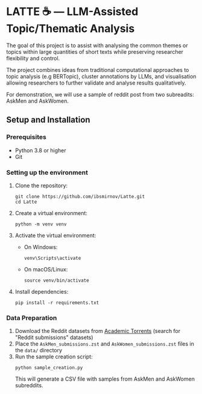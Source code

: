 # LATTE ☕ — LLM-Assisted Topic/Thematic Analysis

The goal of this project is to assist with analysing the common themes or topics within large quantities of short texts while preserving researcher flexibility and control.

The project combines ideas from traditional computational approaches to topic analysis (e.g BERTopic), cluster annotations by LLMs, and visualisation allowing researchers to further validate and analyse results qualitatively.

For demonstration, we will use a sample of reddit post from two subreadits: AskMen and AskWomen.

## Setup and Installation

### Prerequisites
- Python 3.8 or higher
- Git

### Setting up the environment

1. Clone the repository:
   ```
   git clone https://github.com/ibsmirnov/Latte.git
   cd Latte
   ```

2. Create a virtual environment:
   ```
   python -m venv venv
   ```

3. Activate the virtual environment:
   - On Windows:
     ```
     venv\Scripts\activate
     ```
   - On macOS/Linux:
     ```
     source venv/bin/activate
     ```

4. Install dependencies:
   ```
   pip install -r requirements.txt
   ```

### Data Preparation

1. Download the Reddit datasets from [Academic Torrents](https://academictorrents.com/) (search for "Reddit submissions" datasets)
2. Place the `AskMen_submissions.zst` and `AskWomen_submissions.zst` files in the `data/` directory
3. Run the sample creation script:
   ```
   python sample_creation.py
   ```
   This will generate a CSV file with samples from AskMen and AskWomen subreddits.
